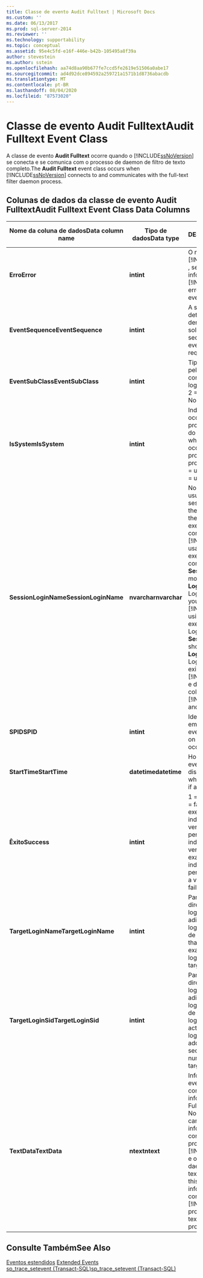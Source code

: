 ```yaml
---
title: Classe de evento Audit Fulltext | Microsoft Docs
ms.custom: ''
ms.date: 06/13/2017
ms.prod: sql-server-2014
ms.reviewer: ''
ms.technology: supportability
ms.topic: conceptual
ms.assetid: 95e4c5fd-e16f-446e-b42b-105495a8f39a
author: stevestein
ms.author: sstein
ms.openlocfilehash: aa74d8aa90b677fe7ccd5fe2619e51506a0abe17
ms.sourcegitcommit: ad4d92dce894592a259721a1571b1d8736abacdb
ms.translationtype: MT
ms.contentlocale: pt-BR
ms.lasthandoff: 08/04/2020
ms.locfileid: "87573020"
---
```

# <a name="audit-fulltext-event-class"></a><span data-ttu-id="838d2-102">Classe de evento Audit Fulltext</span><span class="sxs-lookup"><span data-stu-id="838d2-102">Audit Fulltext Event Class</span></span>
  <span data-ttu-id="838d2-103">A classe de evento **Audit Fulltext** ocorre quando o [!INCLUDE[ssNoVersion](../../includes/ssnoversion-md.md)] se conecta e se comunica com o processo de daemon de filtro de texto completo.</span><span class="sxs-lookup"><span data-stu-id="838d2-103">The **Audit Fulltext** event class occurs when [!INCLUDE[ssNoVersion](../../includes/ssnoversion-md.md)] connects to and communicates with the full-text filter daemon process.</span></span>  
  
## <a name="audit-fulltext-event-class-data-columns"></a><span data-ttu-id="838d2-104">Colunas de dados da classe de evento Audit Fulltext</span><span class="sxs-lookup"><span data-stu-id="838d2-104">Audit Fulltext Event Class Data Columns</span></span>  
  
|<span data-ttu-id="838d2-105">Nome da coluna de dados</span><span class="sxs-lookup"><span data-stu-id="838d2-105">Data column name</span></span>|<span data-ttu-id="838d2-106">Tipo de dados</span><span class="sxs-lookup"><span data-stu-id="838d2-106">Data type</span></span>|<span data-ttu-id="838d2-107">DESCRIÇÃO</span><span class="sxs-lookup"><span data-stu-id="838d2-107">Description</span></span>|<span data-ttu-id="838d2-108">ID da coluna</span><span class="sxs-lookup"><span data-stu-id="838d2-108">Column ID</span></span>|<span data-ttu-id="838d2-109">Filtrável</span><span class="sxs-lookup"><span data-stu-id="838d2-109">Filterable</span></span>|  
|----------------------|---------------|-----------------|---------------|----------------|  
|<span data-ttu-id="838d2-110">**Erro**</span><span class="sxs-lookup"><span data-stu-id="838d2-110">**Error**</span></span>|<span data-ttu-id="838d2-111">**int**</span><span class="sxs-lookup"><span data-stu-id="838d2-111">**int**</span></span>|<span data-ttu-id="838d2-112">O número de erro do [!INCLUDE[ssNoVersion](../../includes/ssnoversion-md.md)] , se esse evento informar um erro.</span><span class="sxs-lookup"><span data-stu-id="838d2-112">The [!INCLUDE[ssNoVersion](../../includes/ssnoversion-md.md)] error number, if this event reports an error.</span></span>|<span data-ttu-id="838d2-113">31</span><span class="sxs-lookup"><span data-stu-id="838d2-113">31</span></span>|<span data-ttu-id="838d2-114">Sim</span><span class="sxs-lookup"><span data-stu-id="838d2-114">Yes</span></span>|  
|<span data-ttu-id="838d2-115">**EventSequence**</span><span class="sxs-lookup"><span data-stu-id="838d2-115">**EventSequence**</span></span>|<span data-ttu-id="838d2-116">**int**</span><span class="sxs-lookup"><span data-stu-id="838d2-116">**int**</span></span>|<span data-ttu-id="838d2-117">A sequência de determinado evento dentro da solicitação.</span><span class="sxs-lookup"><span data-stu-id="838d2-117">The sequence of a given event within the request.</span></span>|<span data-ttu-id="838d2-118">51</span><span class="sxs-lookup"><span data-stu-id="838d2-118">51</span></span>|<span data-ttu-id="838d2-119">Não</span><span class="sxs-lookup"><span data-stu-id="838d2-119">No</span></span>|  
|<span data-ttu-id="838d2-120">**EventSubClass**</span><span class="sxs-lookup"><span data-stu-id="838d2-120">**EventSubClass**</span></span>|<span data-ttu-id="838d2-121">**int**</span><span class="sxs-lookup"><span data-stu-id="838d2-121">**int**</span></span>|<span data-ttu-id="838d2-122">Tipo de conexão usado pelo logon.</span><span class="sxs-lookup"><span data-stu-id="838d2-122">Type of connection used by the login.</span></span> <span data-ttu-id="838d2-123">1 = Não em pool, 2 = Em pool.</span><span class="sxs-lookup"><span data-stu-id="838d2-123">1 = Nonpooled, 2 = Pooled.</span></span>|<span data-ttu-id="838d2-124">21</span><span class="sxs-lookup"><span data-stu-id="838d2-124">21</span></span>|<span data-ttu-id="838d2-125">Sim</span><span class="sxs-lookup"><span data-stu-id="838d2-125">Yes</span></span>|  
|<span data-ttu-id="838d2-126">**IsSystem**</span><span class="sxs-lookup"><span data-stu-id="838d2-126">**IsSystem**</span></span>|<span data-ttu-id="838d2-127">**int**</span><span class="sxs-lookup"><span data-stu-id="838d2-127">**int**</span></span>|<span data-ttu-id="838d2-128">Indica se o evento ocorreu em um processo do sistema ou do usuário.</span><span class="sxs-lookup"><span data-stu-id="838d2-128">Indicates whether the event occurred on a system process or a user process.</span></span> <span data-ttu-id="838d2-129">1 = sistema, 0 = usuário.</span><span class="sxs-lookup"><span data-stu-id="838d2-129">1 = system, 0 = user.</span></span>|<span data-ttu-id="838d2-130">60</span><span class="sxs-lookup"><span data-stu-id="838d2-130">60</span></span>|<span data-ttu-id="838d2-131">Sim</span><span class="sxs-lookup"><span data-stu-id="838d2-131">Yes</span></span>|  
|<span data-ttu-id="838d2-132">**SessionLoginName**</span><span class="sxs-lookup"><span data-stu-id="838d2-132">**SessionLoginName**</span></span>|<span data-ttu-id="838d2-133">**nvarchar**</span><span class="sxs-lookup"><span data-stu-id="838d2-133">**nvarchar**</span></span>|<span data-ttu-id="838d2-134">Nome de logon do usuário que originou a sessão.</span><span class="sxs-lookup"><span data-stu-id="838d2-134">Login name of the user who originated the session.</span></span> <span data-ttu-id="838d2-135">Por exemplo, para se conectar ao [!INCLUDE[ssNoVersion](../../includes/ssnoversion-md.md)] usando o Logon1 e executar uma instrução como Logon2, o **SessionLoginName** mostrará o Logon1 e o **LoginName** mostrará o Logon2.</span><span class="sxs-lookup"><span data-stu-id="838d2-135">For example, if you connect to [!INCLUDE[ssNoVersion](../../includes/ssnoversion-md.md)] using Login1 and execute a statement as Login2, **SessionLoginName** shows Login1 and **LoginName** shows Login2.</span></span> <span data-ttu-id="838d2-136">Essa coluna exibe logons do [!INCLUDE[ssNoVersion](../../includes/ssnoversion-md.md)] e do Windows.</span><span class="sxs-lookup"><span data-stu-id="838d2-136">This column displays both [!INCLUDE[ssNoVersion](../../includes/ssnoversion-md.md)] and Windows logins.</span></span>|<span data-ttu-id="838d2-137">64</span><span class="sxs-lookup"><span data-stu-id="838d2-137">64</span></span>|<span data-ttu-id="838d2-138">Sim</span><span class="sxs-lookup"><span data-stu-id="838d2-138">Yes</span></span>|  
|<span data-ttu-id="838d2-139">**SPID**</span><span class="sxs-lookup"><span data-stu-id="838d2-139">**SPID**</span></span>|<span data-ttu-id="838d2-140">**int**</span><span class="sxs-lookup"><span data-stu-id="838d2-140">**int**</span></span>|<span data-ttu-id="838d2-141">Identificação da sessão em que ocorreu o evento.</span><span class="sxs-lookup"><span data-stu-id="838d2-141">ID of the session on which the event occurred.</span></span>|<span data-ttu-id="838d2-142">12</span><span class="sxs-lookup"><span data-stu-id="838d2-142">12</span></span>|<span data-ttu-id="838d2-143">Sim</span><span class="sxs-lookup"><span data-stu-id="838d2-143">Yes</span></span>|  
|<span data-ttu-id="838d2-144">**StartTime**</span><span class="sxs-lookup"><span data-stu-id="838d2-144">**StartTime**</span></span>|<span data-ttu-id="838d2-145">**datetime**</span><span class="sxs-lookup"><span data-stu-id="838d2-145">**datetime**</span></span>|<span data-ttu-id="838d2-146">Hora de início do evento, se disponível.</span><span class="sxs-lookup"><span data-stu-id="838d2-146">Time at which the event started, if available.</span></span>|<span data-ttu-id="838d2-147">14</span><span class="sxs-lookup"><span data-stu-id="838d2-147">14</span></span>|<span data-ttu-id="838d2-148">Sim</span><span class="sxs-lookup"><span data-stu-id="838d2-148">Yes</span></span>|  
|<span data-ttu-id="838d2-149">**Êxito**</span><span class="sxs-lookup"><span data-stu-id="838d2-149">**Success**</span></span>|<span data-ttu-id="838d2-150">**int**</span><span class="sxs-lookup"><span data-stu-id="838d2-150">**int**</span></span>|<span data-ttu-id="838d2-151">1 = êxito.</span><span class="sxs-lookup"><span data-stu-id="838d2-151">1 = success.</span></span> <span data-ttu-id="838d2-152">0 = falha.</span><span class="sxs-lookup"><span data-stu-id="838d2-152">0 = failure.</span></span> <span data-ttu-id="838d2-153">Por exemplo, o valor 1 indica êxito em uma verificação de permissões e o valor 0 indica falha nessa verificação.</span><span class="sxs-lookup"><span data-stu-id="838d2-153">For example, a value of 1 indicates success of a permissions check and a value of 0 indicates failure of that check.</span></span>|<span data-ttu-id="838d2-154">23</span><span class="sxs-lookup"><span data-stu-id="838d2-154">23</span></span>|<span data-ttu-id="838d2-155">Sim</span><span class="sxs-lookup"><span data-stu-id="838d2-155">Yes</span></span>|  
|<span data-ttu-id="838d2-156">**TargetLoginName**</span><span class="sxs-lookup"><span data-stu-id="838d2-156">**TargetLoginName**</span></span>|<span data-ttu-id="838d2-157">**int**</span><span class="sxs-lookup"><span data-stu-id="838d2-157">**int**</span></span>|<span data-ttu-id="838d2-158">Para ações direcionadas a um logon (por exemplo, adição de um novo logon), o nome do logon de destino.</span><span class="sxs-lookup"><span data-stu-id="838d2-158">For actions that target a login (for example, adding a new login), the name of the targeted login.</span></span>|<span data-ttu-id="838d2-159">42</span><span class="sxs-lookup"><span data-stu-id="838d2-159">42</span></span>|<span data-ttu-id="838d2-160">Sim</span><span class="sxs-lookup"><span data-stu-id="838d2-160">Yes</span></span>|  
|<span data-ttu-id="838d2-161">**TargetLoginSid**</span><span class="sxs-lookup"><span data-stu-id="838d2-161">**TargetLoginSid**</span></span>|<span data-ttu-id="838d2-162">**int**</span><span class="sxs-lookup"><span data-stu-id="838d2-162">**int**</span></span>|<span data-ttu-id="838d2-163">Para ações direcionadas a um logon (por exemplo, adição de um novo logon), o SID (número de ID de segurança) do logon de destino.</span><span class="sxs-lookup"><span data-stu-id="838d2-163">For actions that target a login (for example, adding a new login), the security identification number (SID) of the targeted login.</span></span>|<span data-ttu-id="838d2-164">43</span><span class="sxs-lookup"><span data-stu-id="838d2-164">43</span></span>|<span data-ttu-id="838d2-165">Sim</span><span class="sxs-lookup"><span data-stu-id="838d2-165">Yes</span></span>|  
|<span data-ttu-id="838d2-166">**TextData**</span><span class="sxs-lookup"><span data-stu-id="838d2-166">**TextData**</span></span>|<span data-ttu-id="838d2-167">**ntext**</span><span class="sxs-lookup"><span data-stu-id="838d2-167">**ntext**</span></span>|<span data-ttu-id="838d2-168">Informações sobre o evento de texto completo.</span><span class="sxs-lookup"><span data-stu-id="838d2-168">Text information about the Full-Text event.</span></span> <span data-ttu-id="838d2-169">Normalmente este campo fornece informações sobre a conexão entre o processo do [!INCLUDE[ssNoVersion](../../includes/ssnoversion-md.md)] e o processo de daemon de filtro de texto completo</span><span class="sxs-lookup"><span data-stu-id="838d2-169">Typically this field provides information about the connection between the [!INCLUDE[ssNoVersion](../../includes/ssnoversion-md.md)] process and the full-text filter daemon process</span></span>|<span data-ttu-id="838d2-170">1</span><span class="sxs-lookup"><span data-stu-id="838d2-170">1</span></span>|<span data-ttu-id="838d2-171">Sim</span><span class="sxs-lookup"><span data-stu-id="838d2-171">Yes</span></span>|  
  
## <a name="see-also"></a><span data-ttu-id="838d2-172">Consulte Também</span><span class="sxs-lookup"><span data-stu-id="838d2-172">See Also</span></span>  
 <span data-ttu-id="838d2-173">[Eventos estendidos](../extended-events/extended-events.md) </span><span class="sxs-lookup"><span data-stu-id="838d2-173">[Extended Events](../extended-events/extended-events.md) </span></span>  
 [<span data-ttu-id="838d2-174">sp_trace_setevent &#40;Transact-SQL&#41;</span><span class="sxs-lookup"><span data-stu-id="838d2-174">sp_trace_setevent &#40;Transact-SQL&#41;</span></span>](/sql/relational-databases/system-stored-procedures/sp-trace-setevent-transact-sql)  
  
  
